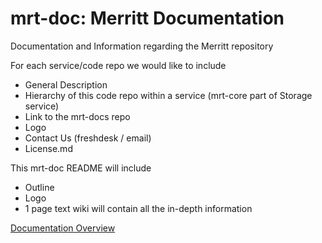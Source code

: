 # mrt-doc: Merritt Documentation
Documentation and Information regarding the Merritt repository

For each service/code repo we would like to include
* General Description
* Hierarchy of this code repo within a service (mrt-core part of Storage service)
* Link to the mrt-docs repo
* Logo
* Contact Us (freshdesk / email)
* License.md

This mrt-doc README will include
* Outline 
* Logo
* 1 page text
wiki will contain all the in-depth information

[Documentation Overview](https://github.com/CDLUC3/mrt-doc/blob/master/img/doc_overview_picture.jpg)
